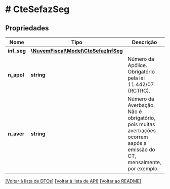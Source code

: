 # # CteSefazSeg

## Propriedades

Nome | Tipo | Descrição | Comentários
------------ | ------------- | ------------- | -------------
**inf_seg** | [**\NuvemFiscal\Model\CteSefazInfSeg**](CteSefazInfSeg.md) |  |
**n_apol** | **string** | Número da Apólice.  Obrigatório pela lei 11.442/07 (RCTRC). |
**n_aver** | **string** | Número da Averbação.  Não é obrigatório, pois muitas averbações ocorrem aapós a emissão do CT, mensalmente, por exemplo. |

[[Voltar à lista de DTOs]](../../README.md#models) [[Voltar à lista de API]](../../README.md#endpoints) [[Voltar ao README]](../../README.md)
